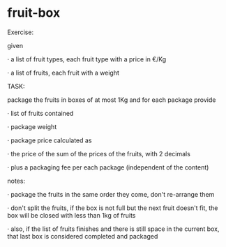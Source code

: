 # fruit-box
Exercise:

given

·       a list of fruit types, each fruit type with a price in €/Kg

·       a list of fruits, each fruit with a weight

TASK:

package the fruits in boxes of at most 1Kg
and for each package provide

·       list of fruits contained

·       package weight

·       package price calculated as

·       the price of the sum of the prices of the fruits, with 2 decimals

·       plus a packaging fee per each package (independent of the content)

notes:

·       package the fruits in the same order they come, don't re-arrange them

·       don't split the fruits, if the box is not full but the next fruit doesn't fit, the box will be closed with less than 1kg of fruits

·       also, if the list of fruits finishes and there is still space in the current box, that last box is considered completed and packaged

